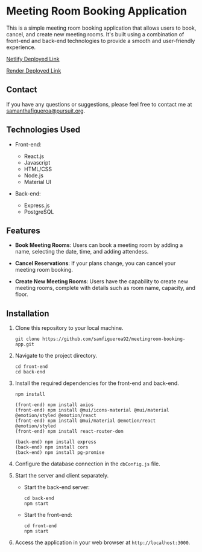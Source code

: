 # Meeting Room Booking Application

This is a simple meeting room booking application that allows users to book, cancel, and create new meeting rooms. It's built using a combination of front-end and back-end technologies to provide a smooth and user-friendly experience.

[Netlify Deployed Link](https://blackstonebookings.netlify.app/)

[Render Deployed Link](https://booking-app-91on.onrender.com)

## Contact

If you have any questions or suggestions, please feel free to contact me at <samanthafigueroa@pursuit.org>.

## Technologies Used

- Front-end:
  - React.js
  - Javascript
  - HTML/CSS
  - Node.js
  - Material UI

- Back-end:
  - Express.js
  - PostgreSQL

## Features

- **Book Meeting Rooms**: Users can book a meeting room by adding a name, selecting the date, time, and adding attendess.

- **Cancel Reservations**: If your plans change, you can cancel your meeting room booking.

- **Create New Meeting Rooms**: Users have the capability to create new meeting rooms, complete with details such as room name, capacity, and floor.

## Installation

1. Clone this repository to your local machine.

   ```
   git clone https://github.com/samfigueroa92/meetingroom-booking-app.git
   ```

2. Navigate to the project directory.

   ```
   cd front-end
   cd back-end
   ```

3. Install the required dependencies for the front-end and back-end.

   ```
   npm install

   (front-end) npm install axios 
   (front-end) npm install @mui/icons-material @mui/material @emotion/styled @emotion/react
   (front-end) npm install @mui/material @emotion/react @emotion/styled
   (front-end) npm install react-router-dom

   (back-end) npm install express 
   (back-end) npm install cors
   (back-end) npm install pg-promise

   ```

4. Configure the database connection in the `dbConfig.js` file.

5. Start the server and client separately.

   - Start the back-end server:

     ```
     cd back-end
     npm start
     ```

   - Start the front-end:

     ```
     cd front-end
     npm start
     ```

6. Access the application in your web browser at `http://localhost:3000`.
